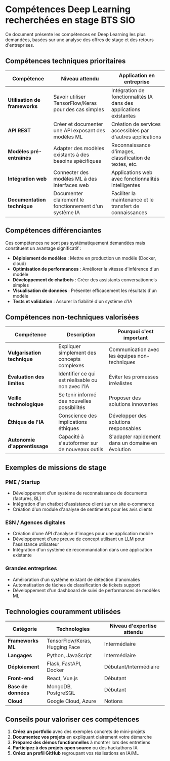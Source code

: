 # Compétences Deep Learning recherchées en stage BTS SIO

Ce document présente les compétences en Deep Learning les plus demandées, basées sur une analyse des offres de stage et des retours d'entreprises.

## Compétences techniques prioritaires

| Compétence | Niveau attendu | Application en entreprise |
|------------|----------------|---------------------------|
| **Utilisation de frameworks** | Savoir utiliser TensorFlow/Keras pour des cas simples | Intégration de fonctionnalités IA dans des applications existantes |
| **API REST** | Créer et documenter une API exposant des modèles ML | Création de services accessibles par d'autres applications |
| **Modèles pré-entraînés** | Adapter des modèles existants à des besoins spécifiques | Reconnaissance d'images, classification de textes, etc. |
| **Intégration web** | Connecter des modèles ML à des interfaces web | Applications web avec fonctionnalités intelligentes |
| **Documentation technique** | Documenter clairement le fonctionnement d'un système IA | Faciliter la maintenance et le transfert de connaissances |

## Compétences différenciantes

Ces compétences ne sont pas systématiquement demandées mais constituent un avantage significatif :

- **Déploiement de modèles** : Mettre en production un modèle (Docker, cloud)
- **Optimisation de performances** : Améliorer la vitesse d'inférence d'un modèle
- **Développement de chatbots** : Créer des assistants conversationnels simples
- **Visualisation de données** : Présenter efficacement les résultats d'un modèle
- **Tests et validation** : Assurer la fiabilité d'un système d'IA

## Compétences non-techniques valorisées

| Compétence | Description | Pourquoi c'est important |
|------------|-------------|---------------------------|
| **Vulgarisation technique** | Expliquer simplement des concepts complexes | Communication avec les équipes non-techniques |
| **Évaluation des limites** | Identifier ce qui est réalisable ou non avec l'IA | Éviter les promesses irréalistes |
| **Veille technologique** | Se tenir informé des nouvelles possibilités | Proposer des solutions innovantes |
| **Éthique de l'IA** | Conscience des implications éthiques | Développer des solutions responsables |
| **Autonomie d'apprentissage** | Capacité à s'autoformer sur de nouveaux outils | S'adapter rapidement dans un domaine en évolution |

## Exemples de missions de stage

### PME / Startup
- Développement d'un système de reconnaissance de documents (factures, BL)
- Intégration d'un chatbot d'assistance client sur un site e-commerce
- Création d'un module d'analyse de sentiments pour les avis clients

### ESN / Agences digitales
- Création d'une API d'analyse d'images pour une application mobile
- Développement d'une preuve de concept utilisant un LLM pour l'assistance utilisateur
- Intégration d'un système de recommandation dans une application existante

### Grandes entreprises
- Amélioration d'un système existant de détection d'anomalies
- Automatisation de tâches de classification de tickets support
- Développement d'un dashboard de suivi de performances de modèles ML

## Technologies couramment utilisées

| Catégorie | Technologies | Niveau d'expertise attendu |
|-----------|--------------|----------------------------|
| **Frameworks ML** | TensorFlow/Keras, Hugging Face | Intermédiaire |
| **Langages** | Python, JavaScript | Intermédiaire |
| **Déploiement** | Flask, FastAPI, Docker | Débutant/Intermédiaire |
| **Front-end** | React, Vue.js | Débutant |
| **Base de données** | MongoDB, PostgreSQL | Débutant |
| **Cloud** | Google Cloud, Azure | Notions |

## Conseils pour valoriser ces compétences

1. **Créez un portfolio** avec des exemples concrets de mini-projets
2. **Documentez vos projets** en expliquant clairement votre démarche
3. **Préparez des démos fonctionnelles** à montrer lors des entretiens
4. **Participez à des projets open source** ou des hackathons IA
5. **Créez un profil GitHub** regroupant vos réalisations en IA/ML


